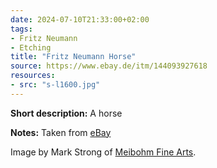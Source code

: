 ```yaml
---
date: 2024-07-10T21:33:00+02:00
tags:
- Fritz Neumann
- Etching
title: "Fritz Neumann Horse"
source: https://www.ebay.de/itm/144093927618
resources:
- src: "s-l1600.jpg"
---
```


**Short description:** A horse

**Notes:** Taken from [eBay](https://www.ebay.de/itm/144093927618)

Image by Mark Strong of [Meibohm Fine Arts](http://meibohmfinearts.com/).
